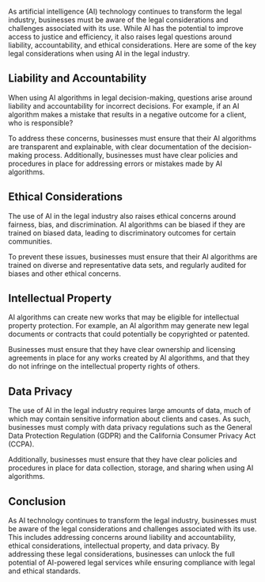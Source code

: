 
As artificial intelligence (AI) technology continues to transform the legal industry, businesses must be aware of the legal considerations and challenges associated with its use. While AI has the potential to improve access to justice and efficiency, it also raises legal questions around liability, accountability, and ethical considerations. Here are some of the key legal considerations when using AI in the legal industry.

Liability and Accountability
----------------------------

When using AI algorithms in legal decision-making, questions arise around liability and accountability for incorrect decisions. For example, if an AI algorithm makes a mistake that results in a negative outcome for a client, who is responsible?

To address these concerns, businesses must ensure that their AI algorithms are transparent and explainable, with clear documentation of the decision-making process. Additionally, businesses must have clear policies and procedures in place for addressing errors or mistakes made by AI algorithms.

Ethical Considerations
----------------------

The use of AI in the legal industry also raises ethical concerns around fairness, bias, and discrimination. AI algorithms can be biased if they are trained on biased data, leading to discriminatory outcomes for certain communities.

To prevent these issues, businesses must ensure that their AI algorithms are trained on diverse and representative data sets, and regularly audited for biases and other ethical concerns.

Intellectual Property
---------------------

AI algorithms can create new works that may be eligible for intellectual property protection. For example, an AI algorithm may generate new legal documents or contracts that could potentially be copyrighted or patented.

Businesses must ensure that they have clear ownership and licensing agreements in place for any works created by AI algorithms, and that they do not infringe on the intellectual property rights of others.

Data Privacy
------------

The use of AI in the legal industry requires large amounts of data, much of which may contain sensitive information about clients and cases. As such, businesses must comply with data privacy regulations such as the General Data Protection Regulation (GDPR) and the California Consumer Privacy Act (CCPA).

Additionally, businesses must ensure that they have clear policies and procedures in place for data collection, storage, and sharing when using AI algorithms.

Conclusion
----------

As AI technology continues to transform the legal industry, businesses must be aware of the legal considerations and challenges associated with its use. This includes addressing concerns around liability and accountability, ethical considerations, intellectual property, and data privacy. By addressing these legal considerations, businesses can unlock the full potential of AI-powered legal services while ensuring compliance with legal and ethical standards.

